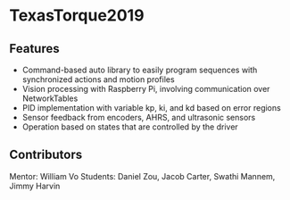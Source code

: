 # TexasTorque2019

## Features
* Command-based auto library to easily program sequences with synchronized actions and motion profiles
* Vision processing with Raspberry Pi, involving communication over NetworkTables
* PID implementation with variable kp, ki, and kd based on error regions
* Sensor feedback from encoders, AHRS, and ultrasonic sensors
* Operation based on states that are controlled by the driver

## Contributors
Mentor: William Vo
Students: Daniel Zou, Jacob Carter, Swathi Mannem, Jimmy Harvin